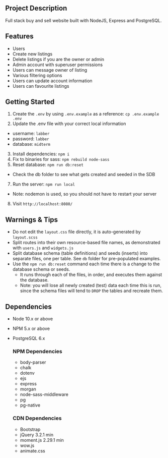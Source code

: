 ## Project Description

Full stack buy and sell website built with NodeJS, Express and PostgreSQL.

## Features

- Users
- Create new listings
- Delete listings if you are the owner or admin
- Admin account with superuser permissions
- Users can message owner of listing
- Various filtering options
- Users can update account information
- Users can favourite listings

## Getting Started

1. Create the `.env` by using `.env.example` as a reference: `cp .env.example .env`
2. Update the .env file with your correct local information

- username: `labber`
- password: `labber`
- database: `midterm`

3. Install dependencies: `npm i`
4. Fix to binaries for sass: `npm rebuild node-sass`
5. Reset database: `npm run db:reset`

- Check the db folder to see what gets created and seeded in the SDB

7. Run the server: `npm run local`

- Note: nodemon is used, so you should not have to restart your server

8. Visit `http://localhost:8080/`

## Warnings & Tips

- Do not edit the `layout.css` file directly, it is auto-generated by `layout.scss`
- Split routes into their own resource-based file names, as demonstrated with `users.js` and `widgets.js`
- Split database schema (table definitions) and seeds (inserts) into separate files, one per table. See `db` folder for pre-populated examples.
- Use the `npm run db:reset` command each time there is a change to the database schema or seeds.
  - It runs through each of the files, in order, and executes them against the database.
  - Note: you will lose all newly created (test) data each time this is run, since the schema files will tend to `DROP` the tables and recreate them.

## Dependencies

- Node 10.x or above
- NPM 5.x or above
- PostgreSQL 6.x

  ### NPM Dependencies

  - body-parser
  - chalk
  - dotenv
  - ejs
  - express
  - morgan
  - node-sass-middleware
  - pg
  - pg-native

  ### CDN Dependencies

  - Bootstrap
  - jQuery 3.2.1 min
  - moment.js 2.29.1 min
  - wow.js
  - animate.css
